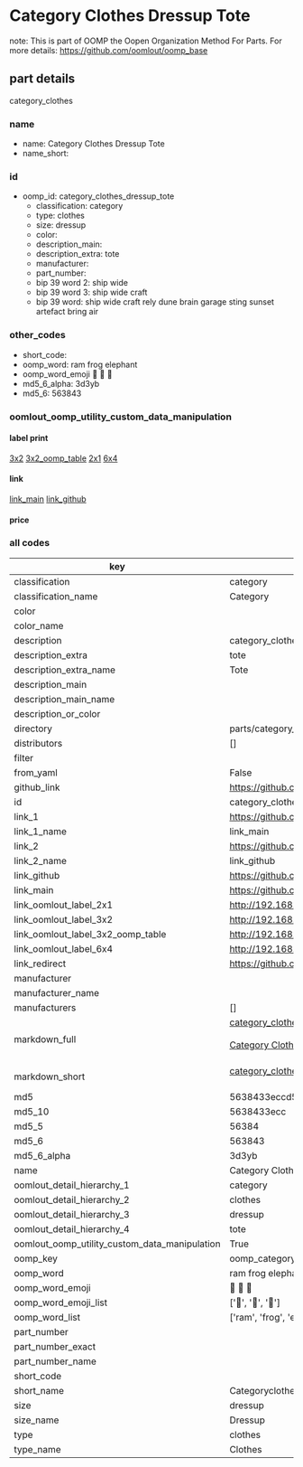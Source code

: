 # Category Clothes Dressup Tote  

note: This is part of OOMP the Oopen Organization Method For Parts. For more details: https://github.com/oomlout/oomp_base

##  part details
  



category_clothes



### name
* name: Category Clothes Dressup Tote
* name_short: 
### id
* oomp_id: category_clothes_dressup_tote
  * classification: category
  * type: clothes
  * size: dressup
  * color: 
  * description_main: 
  * description_extra: tote
  * manufacturer: 
  * part_number: 
  * bip 39 word 2: ship wide
  * bip 39 word 3: ship wide craft
  * bip 39 word: ship wide craft rely dune brain garage sting sunset artefact bring air

### other_codes
* short_code: 
* oomp_word: ram frog elephant
* oomp_word_emoji :ram: :frog: :elephant:
* md5_6_alpha: 3d3yb
* md5_6: 563843






### oomlout_oomp_utility_custom_data_manipulation
#### label print
[3x2](http://192.168.1.245:1112/?label=oomp%203d3yb)
[3x2_oomp_table](http://192.168.1.108:1112/?label=oomp%203d3yb)
[2x1](http://192.168.1.242:1112/?label=oomp%203d3yb)
[6x4](http://192.168.1.55:1112/?label=oomp%203d3yb)    

#### link

[link_main](https://github.com/oomlout/oomlout_oomp_version_1_messy/tree/main/parts/category_clothes_dressup_tote) [link_github](https://github.com/oomlout/oomlout_oomp_version_1_messy/tree/main/parts/category_clothes_dressup_tote)                             

#### price







### all codes 
| key | value |  
| --- | --- |  
| classification | category |  
| classification_name | Category |  
| color |  |  
| color_name |  |  
| description | category_clothes |  
| description_extra | tote |  
| description_extra_name | Tote |  
| description_main |  |  
| description_main_name |  |  
| description_or_color |   |  
| directory | parts/category_clothes_dressup_tote |  
| distributors | [] |  
| filter |  |  
| from_yaml | False |  
| github_link | https://github.com/oomlout/oomlout_oomp_part_src/tree/main/parts/category_clothes_dressup_tote |  
| id | category_clothes_dressup_tote |  
| link_1 | https://github.com/oomlout/oomlout_oomp_version_1_messy/tree/main/parts/category_clothes_dressup_tote |  
| link_1_name | link_main |  
| link_2 | https://github.com/oomlout/oomlout_oomp_version_1_messy/tree/main/parts/category_clothes_dressup_tote |  
| link_2_name | link_github |  
| link_github | https://github.com/oomlout/oomlout_oomp_version_1_messy/tree/main/parts/category_clothes_dressup_tote |  
| link_main | https://github.com/oomlout/oomlout_oomp_version_1_messy/tree/main/parts/category_clothes_dressup_tote |  
| link_oomlout_label_2x1 | http://192.168.1.242:1112/?label=oomp%203d3yb |  
| link_oomlout_label_3x2 | http://192.168.1.245:1112/?label=oomp%203d3yb |  
| link_oomlout_label_3x2_oomp_table | http://192.168.1.108:1112/?label=oomp%203d3yb |  
| link_oomlout_label_6x4 | http://192.168.1.55:1112/?label=oomp%203d3yb |  
| link_redirect | https://github.com/oomlout/oomlout_oomp_version_1_messy/tree/main/parts/category_clothes_dressup_tote |  
| manufacturer |  |  
| manufacturer_name |  |  
| manufacturers | [] |  
| markdown_full | [category_clothes_dressup_tote](none)<br>[](none)<br>[Category Clothes Dressup Tote](none)<br><br> |  
| markdown_short | [category_clothes_dressup_tote](none)<br><br> |  
| md5 | 5638433eccd5ebec6ba20b56643eae30 |  
| md5_10 | 5638433ecc |  
| md5_5 | 56384 |  
| md5_6 | 563843 |  
| md5_6_alpha | 3d3yb |  
| name | Category Clothes Dressup Tote |  
| oomlout_detail_hierarchy_1 | category |  
| oomlout_detail_hierarchy_2 | clothes |  
| oomlout_detail_hierarchy_3 | dressup |  
| oomlout_detail_hierarchy_4 | tote |  
| oomlout_oomp_utility_custom_data_manipulation | True |  
| oomp_key | oomp_category_clothes_dressup_tote |  
| oomp_word | ram frog elephant |  
| oomp_word_emoji | :ram: :frog: :elephant: |  
| oomp_word_emoji_list | [':ram:', ':frog:', ':elephant:'] |  
| oomp_word_list | ['ram', 'frog', 'elephant'] |  
| part_number |  |  
| part_number_exact |  |  
| part_number_name |  |  
| short_code |  |  
| short_name | Categoryclothes |  
| size | dressup |  
| size_name | Dressup |  
| type | clothes |  
| type_name | Clothes |  
